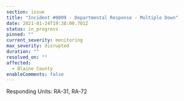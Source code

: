 ```yaml
---
section: issue
title: "Incident #0009 - Departmental Response - Multiple Down"
date: 2021-01-24T19:38:00.701Z
status: in_progress
pinned: ""
current_severity: monitoring
max_severity: disrupted
duration: ""
resolved_on: ""
affected:
  - Blaine County
enableComments: false
---
```

Responding Units: RA-31, RA-72